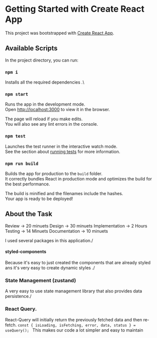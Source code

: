 # Getting Started with Create React App

This project was bootstrapped with [Create React App](https://github.com/facebook/create-react-app).

## Available Scripts

In the project directory, you can run:

### `npm i`

Installs all the required dependencies .\

### `npm start`

Runs the app in the development mode.\
Open [http://localhost:3000](http://localhost:3000) to view it in the browser.

The page will reload if you make edits.\
You will also see any lint errors in the console.

### `npm test`

Launches the test runner in the interactive watch mode.\
See the section about [running tests](https://facebook.github.io/create-react-app/docs/running-tests) for more information.

### `npm run build`

Builds the app for production to the `build` folder.\
It correctly bundles React in production mode and optimizes the build for the best performance.

The build is minified and the filenames include the hashes.\
Your app is ready to be deployed!

## About the Task

Review -> 20 minuets
Design -> 30 minuets
Implementation -> 2 Hours
Testing -> 14 Minuets
Documentation -> 10 minuets

I used several packages in this application./

#### styled-components
Because it's easy to just created the components that are already styled ans it's very easy to create dynamic styles ./

### State Management (zustand)
A very easy to use state management library that also provides data persistence./

### React Query.
React-Query will initially return the previously fetched data and then re-fetch. 
```const { isLoading, isFetching, error, data, status } = useQuery(); ```
This makes our code a lot simpler and easy to maintain
